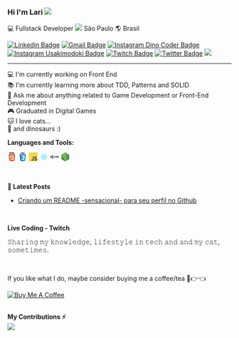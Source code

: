 <p align="center">
 <!-- <img width="100%" src="https://user-images.githubusercontent.com/29931326/87113083-d75cc500-c243-11ea-96d5-4567b121f7d7.png" /> -->
</p>

### Hi I'm Lari <img src="https://user-images.githubusercontent.com/29931326/125177555-2e78db00-e1b3-11eb-9e49-409c4f649cf5.gif" width="30px">

💻 Fullstack Developer  <img src="https://image.flaticon.com/icons/svg/197/197386.svg" width="13"/> São Paulo 🌎 Brasil


[![Linkedin Badge](https://img.shields.io/badge/-LarissaAzevedo-blue?style=flat-square&logo=Linkedin&logoColor=white&link=https://www.linkedin.com/in/larissa-santos-de-azevedo-65bb6a171)](https://www.linkedin.com/in/larissa-santos-de-azevedo-65bb6a171)
[![Gmail Badge](https://img.shields.io/badge/-lari.santosazevedo-c14438?style=flat-square&logo=Gmail&logoColor=white&link=mailto:lari.santosazevedo@gmail.com)](mailto:lari.santosazevedo@gmail.com)
[![Instagram Dino Coder Badge](https://img.shields.io/badge/-dino.coder-blue?style=flat-square&logo=Instagram&logoColor=white&link=https://www.instagram.com/code.lari/?hl=pt-br)](https://www.instagram.com/dino.coder/?hl=pt-br)
[![Instagram Usakimodoki Badge](https://img.shields.io/badge/-usakimodoki-blue?style=flat-square&logo=Instagram&logoColor=white&link=https://www.instagram.com/usakimodoki/)](https://www.instagram.com/usakimodoki/)
[![Twitch Badge](https://img.shields.io/badge/-usakimodoki-A970FF?style=flat&labelColor=A970FF&logo=twitch&logoColor=white&link=https://twitter.com/usakimodoki)](https://twitter.com/usakimodoki)
[![Twitter Badge](https://img.shields.io/badge/-usakimodoki-1ca0f1?style=flat&labelColor=1ca0f1&logo=twitter&logoColor=white&link=https://twitter.com/usakimodoki)](https://twitter.com/usakimodoki)
![](https://visitor-badge.glitch.me/badge?page_id=LarissaAzevedo.LarissaAzevedo)

---

💻 I'm currently working on Front End<br>
📚 I'm currently learning more about TDD, Patterns and SOLID<br>
💬 Ask me about anything related to Game Development or Front-End Development<br>
🎮 Graduated in Digital Games<br>
🐱 I love cats...<br>
🦖 and dinosaurs :)

**Languages and Tools:**  

<code><img height="20" src="https://raw.githubusercontent.com/github/explore/80688e429a7d4ef2fca1e82350fe8e3517d3494d/topics/html/html.png"></code>
<code><img height="20" src="https://raw.githubusercontent.com/github/explore/80688e429a7d4ef2fca1e82350fe8e3517d3494d/topics/css/css.png"></code>
<code><img height="20" src="https://raw.githubusercontent.com/github/explore/80688e429a7d4ef2fca1e82350fe8e3517d3494d/topics/javascript/javascript.png"></code>
<code><img height="20" src="https://raw.githubusercontent.com/github/explore/80688e429a7d4ef2fca1e82350fe8e3517d3494d/topics/react/react.png"></code>
<code><img height="20" src="https://raw.githubusercontent.com/github/explore/80688e429a7d4ef2fca1e82350fe8e3517d3494d/topics/unity/unity.png"></code>
<code><img height="20" src="https://raw.githubusercontent.com/github/explore/80688e429a7d4ef2fca1e82350fe8e3517d3494d/topics/nodejs/nodejs.png"></code>

<br/>

**📕 Latest Posts**   
- [Criando um README -sensacional- para seu perfil no Github](https://www.linkedin.com/pulse/criando-um-readmemd-sensacional-para-seu-perfil-santos-de-azevedo/)

<br/>

**Live Coding - Twitch**


𝚂𝚑𝚊𝚛𝚒𝚗𝚐 𝚖𝚢 𝚔𝚗𝚘𝚠𝚕𝚎𝚍𝚐𝚎, 𝚕𝚒𝚏𝚎𝚜𝚝𝚢𝚕𝚎 𝚒𝚗 𝚝𝚎𝚌𝚑 𝚊𝚗𝚍 𝚊𝚗𝚍 𝚖𝚢 𝚌𝚊𝚝, 𝚜𝚘𝚖𝚎𝚝𝚒𝚖𝚎𝚜.

<br/>


If you like what I do, maybe consider buying me a coffee/tea 🥺👉👈

<a href="https://www.buymeacoffee.com/usakimodoki" target="_blank">
<img src="https://cdn.buymeacoffee.com/buttons/v2/default-red.png" alt="Buy Me A Coffee" width="150" >
</a>

<br/>
<br/>

**My Contributions ⚡**
<br/>
<a href="https://github.com/LarissaAzevedo/github-readme-stats">
  <img align="left" src="https://github-readme-stats.vercel.app/api?username=LarissaAzevedo&count_private=true&show_icons=true&theme=onedark" />
</a>

<br/>
</samp>
